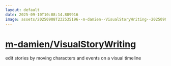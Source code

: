 ```yaml
---
layout: default
date: 2025-09-10T10:08:14.889916
image: assets/20250908T232535196--m-damien--VisualStoryWriting--20250908T233721606--cropped.png
---
```


# [m-damien/VisualStoryWriting](https://github.com/m-damien/VisualStoryWriting)

edit stories by moving characters and events on a visual timeline
